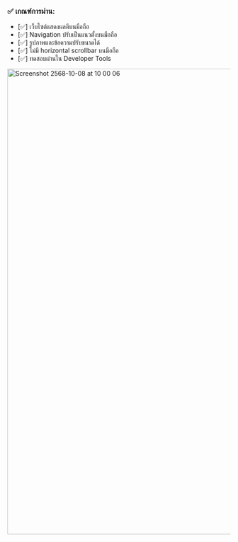### ✅ เกณฑ์การผ่าน:
- [✅] เว็บไซต์แสดงผลดีบนมือถือ
- [✅] Navigation ปรับเป็นแนวตั้งบนมือถือ
- [✅] รูปภาพและข้อความปรับขนาดได้
- [✅] ไม่มี horizontal scrollbar บนมือถือ
- [✅] ทดสอบผ่านใน Developer Tools

<img width="589" height="1053" alt="Screenshot 2568-10-08 at 10 00 06" src="https://github.com/user-attachments/assets/0f6f33de-0fa4-4629-a335-83088266c577" />
